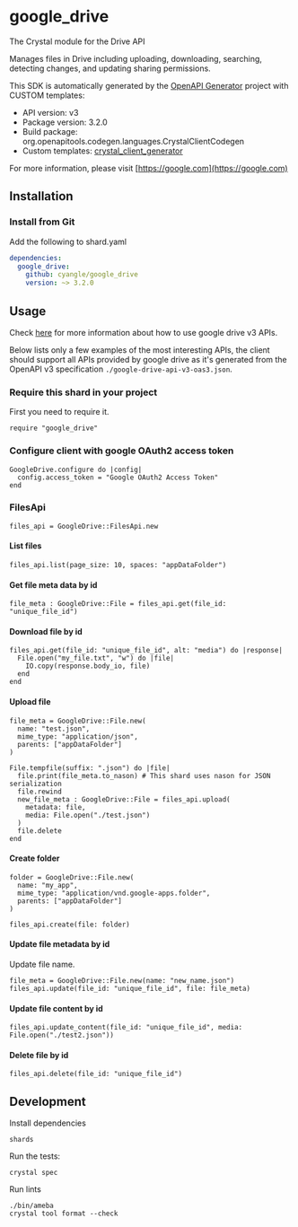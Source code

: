 # google_drive

The Crystal module for the Drive API

Manages files in Drive including uploading, downloading, searching, detecting changes, and updating sharing permissions.

This SDK is automatically generated by the [OpenAPI Generator](https://openapi-generator.tech) project with CUSTOM templates:

- API version: v3
- Package version: 3.2.0
- Build package: org.openapitools.codegen.languages.CrystalClientCodegen
- Custom templates: [crystal_client_generator](https://github.com/cyangle/crystal_client_generator)

For more information, please visit [https://google.com](https://google.com)

## Installation

### Install from Git

Add the following to shard.yaml

```yaml
dependencies:
  google_drive:
    github: cyangle/google_drive
    version: ~> 3.2.0
```

## Usage

Check [here](https://developers.google.com/drive/api/v3/reference) for more information about how to use google drive v3 APIs.

Below lists only a few examples of the most interesting APIs, the client should support all APIs provided by google drive as it's generated from the OpenAPI v3 specification `./google-drive-api-v3-oas3.json`.

### Require this shard in your project

First you need to require it.

```crystal
require "google_drive"
```

### Configure client with google OAuth2 access token

```crystal
GoogleDrive.configure do |config|
  config.access_token = "Google OAuth2 Access Token"
end
```

### FilesApi

```crystal
files_api = GoogleDrive::FilesApi.new
```

#### List files

```crystal
files_api.list(page_size: 10, spaces: "appDataFolder")
```

#### Get file meta data by id

```crystal
file_meta : GoogleDrive::File = files_api.get(file_id: "unique_file_id")
```

#### Download file by id

```crystal
files_api.get(file_id: "unique_file_id", alt: "media") do |response|
  File.open("my_file.txt", "w") do |file|
    IO.copy(response.body_io, file)
  end
end
```

#### Upload file

```crystal
file_meta = GoogleDrive::File.new(
  name: "test.json",
  mime_type: "application/json",
  parents: ["appDataFolder"]
)

File.tempfile(suffix: ".json") do |file|
  file.print(file_meta.to_nason) # This shard uses nason for JSON serialization
  file.rewind
  new_file_meta : GoogleDrive::File = files_api.upload(
    metadata: file,
    media: File.open("./test.json")
  )
  file.delete
end
```

#### Create folder

```crystal
folder = GoogleDrive::File.new(
  name: "my_app",
  mime_type: "application/vnd.google-apps.folder",
  parents: ["appDataFolder"]
)

files_api.create(file: folder)
```


#### Update file metadata by id

Update file name.

```crystal
file_meta = GoogleDrive::File.new(name: "new_name.json")
files_api.update(file_id: "unique_file_id", file: file_meta)
```

#### Update file content by id

```crystal
files_api.update_content(file_id: "unique_file_id", media: File.open("./test2.json"))
```

#### Delete file by id

```crystal
files_api.delete(file_id: "unique_file_id")
```

## Development

Install dependencies

```shell
shards
```

Run the tests:

```shell
crystal spec
```

Run lints

```shell
./bin/ameba
crystal tool format --check
```
